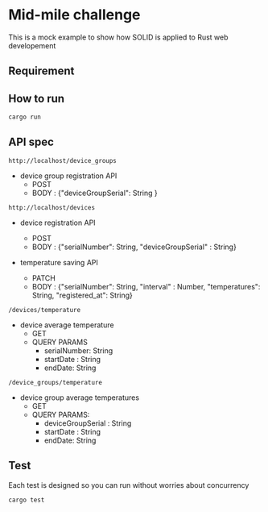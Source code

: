 # Mid-mile challenge

This is a mock example to show how SOLID is applied to Rust web developement


## Requirement



## How to run
```sh
cargo run
```


## API spec
`http://localhost/device_groups`
- device group registration API
    - POST
    - BODY : {"deviceGroupSerial": String }


`http://localhost/devices`
- device registration API
    - POST 
    - BODY : {"serialNumber": String, "deviceGroupSerial" : String}

- temperature saving API
    - PATCH
    - BODY :  {"serialNumber": String, "interval" : Number, "temperatures": String, "registered_at": String}


`/devices/temperature`
- device average temperature 
    - GET
    - QUERY PARAMS
        - serialNumber: String
        - startDate : String
        - endDate: String

`/device_groups/temperature`
- device group average temperatures
    - GET
    - QUERY PARAMS: 
        - deviceGroupSerial : String
        - startDate : String
        - endDate: String



## Test
Each test is designed so you can run without worries about concurrency
```sh
cargo test
```
